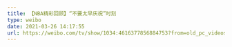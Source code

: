 ```yaml
---
title: 【NBA精彩回顾】“不要太早庆祝”时刻
type: weibo
date: 2021-03-26 14:17:55
url: https://weibo.com/tv/show/1034:4616377856884753?from=old_pc_videoshow
---
```


<!-- more -->